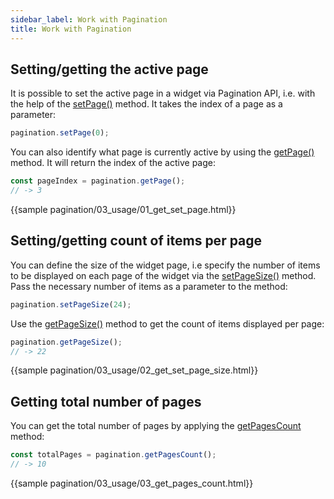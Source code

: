 ```yaml
---
sidebar_label: Work with Pagination
title: Work with Pagination
---          
```



Setting/getting the active page
--------------------------

It is possible to set the active page in a widget via Pagination API, i.e. with the help of the [setPage()](pagination/api/pagination_setpage_method.md) method. It takes the index of a page as a parameter:

~~~js
pagination.setPage(0);
~~~

You can also identify what page is currently active by using the [getPage()](pagination/api/pagination_getpage_method.md) method. It will return the index of the active page:

~~~js
const pageIndex = pagination.getPage();
// -> 3
~~~

{{sample    pagination/03_usage/01_get_set_page.html}}

Setting/getting count of items per page
-----------------------------------------

You can define the size of the widget page, i.e specify the number of items to be displayed on each page of the widget via the [setPageSize()](pagination/api/pagination_setpagesize_method.md) method. Pass the necessary number of items as a parameter to the method:

~~~js
pagination.setPageSize(24);
~~~

Use the [getPageSize()](pagination/api/pagination_getpagesize_method.md) method to get the count of items displayed per page:

~~~js
pagination.getPageSize();
// -> 22
~~~

{{sample    pagination/03_usage/02_get_set_page_size.html}}

Getting total number of pages
-------------------------------

You can get the total number of pages by applying the [getPagesCount](pagination/api/pagination_getpagescount_method.md) method:

~~~js
const totalPages = pagination.getPagesCount();
// -> 10
~~~

{{sample    pagination/03_usage/03_get_pages_count.html}}